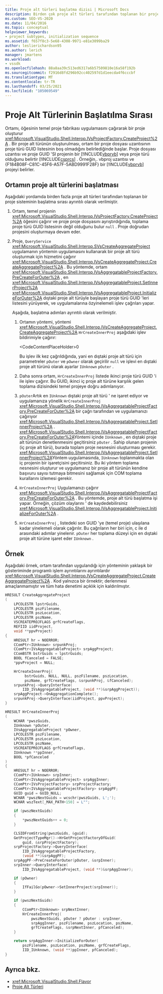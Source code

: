 ```yaml
---
title: Proje alt türleri başlatma dizisi | Microsoft Docs
description: Birden çok proje alt türleri tarafından toplanan bir proje sistemi için Visual Studio ortamındaki başlatma sırası hakkında bilgi edinin.
ms.custom: SEO-VS-2020
ms.date: 11/04/2016
ms.topic: conceptual
helpviewer_keywords:
- project subtypes, initialization sequence
ms.assetid: f657f8c3-5e68-4308-9971-e81e3099ba29
author: leslierichardson95
ms.author: lerich
manager: jmartens
ms.workload:
- vssdk
ms.openlocfilehash: 88a8aa39c513ed6317a6b57509810e16a58f192b
ms.sourcegitcommit: f2916d8fd296b92cc402597d1d1eecda4f6cccbf
ms.translationtype: MT
ms.contentlocale: tr-TR
ms.lasthandoff: 03/25/2021
ms.locfileid: "105069549"
---
```

# <a name="initialization-sequence-of-project-subtypes"></a>Proje Alt Türlerinin Başlatılma Sırası
Ortamı, öğesinin temel proje fabrikası uygulamasını çağırarak bir proje oluşturur <xref:Microsoft.VisualStudio.Shell.Interop.IVsProjectFactory.CreateProject%2A> . Bir proje alt türünün oluşturulması, ortam bir proje dosyası uzantısının proje türü GUID listesinin boş olmadığını belirlediğinde başlar. Proje dosyası uzantısı ve proje GUID 'SI projenin bir [!INCLUDE[vbprvb](../../code-quality/includes/vbprvb_md.md)] veya proje türü olduğunu belirtir [!INCLUDE[csprcs](../../data-tools/includes/csprcs_md.md)] . Örneğin,. vbproj uzantısı ve {F184B08F-C81C-45F6-A57F-5ABD9991F28F} bir [!INCLUDE[vbprvb](../../code-quality/includes/vbprvb_md.md)] projeyi belirler.

## <a name="environments-initialization-of-project-subtypes"></a>Ortamın proje alt türlerini başlatması
 Aşağıdaki yordamda birden fazla proje alt türleri tarafından toplanan bir proje sisteminin başlatma sırası ayrıntılı olarak verilmiştir.

1. Ortam, temel projenin <xref:Microsoft.VisualStudio.Shell.Interop.IVsProjectFactory.CreateProject%2A> öğesini çağırır ve proje proje dosyasını ayrıştırdığında, toplama proje türü GUID listesinin değil olduğunu bulur `null` . Proje doğrudan projesini oluşturmaya devam eder.

2. Proje, `QueryService` <xref:Microsoft.VisualStudio.Shell.Interop.SVsCreateAggregateProject> uygulamanın yöntemin uygulamasını kullanarak bir proje alt türü oluşturmak için hizmetini çağırır <xref:Microsoft.VisualStudio.Shell.Interop.IVsCreateAggregateProject.CreateAggregateProject%2A> . Bu yöntemde, ortam <xref:Microsoft.VisualStudio.Shell.Interop.IVsAggregatableProjectFactory.PreCreateForOuter%2A> , en <xref:Microsoft.VisualStudio.Shell.Interop.IVsAggregatableProject.SetInnerProject%2A> <xref:Microsoft.VisualStudio.Shell.Interop.IVsAggregatableProject.InitializeForOuter%2A> dıştaki proje alt türüyle başlayan proje türü GUID 'leri listesini yürüyerek, ve uygulamalarına özyinelemeli işlev çağrıları yapar.

     Aşağıda, başlatma adımları ayrıntılı olarak verilmiştir.

    1. Ortamın yöntemi, yöntemi <xref:Microsoft.VisualStudio.Shell.Interop.IVsCreateAggregateProject.CreateAggregateProject%2A> `HrCreateInnerProj` aşağıdaki işlev bildirimiyle çağırır:

         \<CodeContentPlaceHolder>0</CodeContentPlaceHolder>

         Bu işlev ilk kez çağrıldığında, yani en dıştaki proje alt türü için parametreler `pOuter` ve `pOwner` olarak geçirilir `null` ve işlevi en dıştaki proje alt türünü olarak ayarlar `IUnknown` `pOuter` .

    2. Daha sonra ortam, `HrCreateInnerProj` listede ikinci proje türü GUID 'i ile işlev çağırır. Bu GUID, ikinci iç proje alt türüne karşılık gelen toplama dizisindeki temel projeye doğru adımlanıyor.

    3. `pOuter`Artık en `IUnknown` dıştaki proje alt türü ' ne işaret ediyor ve uygulamanıza yönelik `HrCreateInnerProj` <xref:Microsoft.VisualStudio.Shell.Interop.IVsAggregatableProjectFactory.PreCreateForOuter%2A> bir çağrı tarafından ve uygulamanızı çağırıyor <xref:Microsoft.VisualStudio.Shell.Interop.IVsAggregatableProject.SetInnerProject%2A> . <xref:Microsoft.VisualStudio.Shell.Interop.IVsAggregatableProjectFactory.PreCreateForOuter%2A>Yöntemi içinde `IUnknown` , en dıştaki proje alt türünün denetlenmesini geçitirsiniz `pOuter` . Sahip olunan projenin (iç proje alt türü), burada toplam proje nesnesini oluşturması gerekir. <xref:Microsoft.VisualStudio.Shell.Interop.IVsAggregatableProject.SetInnerProject%2A>Yöntem uygulamasında, `IUnknown` toplanmakta olan iç projenin bir işaretçisini geçitirsiniz. Bu iki yöntem toplama nesnesini oluşturur ve uygulamanız bir proje alt türünün kendine başvuru sayısı tutmaya bitmesini sağlamak için COM toplama kurallarını izlemesi gerekir.

    4. `HrCreateInnerProj` Uygulamanızı çağırır <xref:Microsoft.VisualStudio.Shell.Interop.IVsAggregatableProjectFactory.PreCreateForOuter%2A> . Bu yöntemde, proje alt türü başlatma işi yapar. Örneğin, çözüm olaylarını ' de kaydedebilirsiniz <xref:Microsoft.VisualStudio.Shell.Interop.IVsAggregatableProject.InitializeForOuter%2A> .

    5. `HrCreateInnerProj` , listedeki son GUID 'ye (temel proje) ulaşılana kadar yinelemeli olarak çağırılır. Bu çağrıların her biri için, c ile d arasındaki adımlar yinelenir. `pOuter` her toplama düzeyi için en dıştaki proje alt türüne işaret eder `IUnknown` .

## <a name="example"></a>Örnek

Aşağıdaki örnek, ortam tarafından uygulandığı için yönteminin yaklaşık bir gösteriminde programlı işlem ayrıntılarını ayrıntılardır <xref:Microsoft.VisualStudio.Shell.Interop.IVsCreateAggregateProject.CreateAggregateProject%2A> . Kod yalnızca bir örnektir; derlenmesi amaçlanmamıştır ve tüm hata denetimi açıklık için kaldırılmıştır.

```cpp
HRESULT CreateAggregateProject
(
    LPCOLESTR lpstrGuids,
    LPCOLESTR pszFilename,
    LPCOLESTR pszLocation,
    LPCOLESTR pszName,
    VSCREATEPROJFLAGS grfCreateFlags,
    REFIID iidProject,
    void **ppvProject)
{
    HRESULT hr = NOERROR;
    CComPtr<IUnknown> srpunkProj;
    CComPtr<IVsAggregatableProject> srpAggProject;
    CComBSTR bstrGuids = lpstrGuids;
    BOOL fCanceled = FALSE;
    *ppvProject = NULL;

    HrCreateInnerProj(
         bstrGuids, NULL, NULL, pszFilename, pszLocation,
         pszName, grfCreateFlags, &srpunkProj, &fCanceled);
    srpunkProj->QueryInterface(
        IID_IVsAggregatableProject, (void **)&srpAggProject));
    srpAggProject->OnAggregationComplete();
    srpunkProj->QueryInterface(iidProject, ppvProject);
}

HRESULT HrCreateInnerProj
(
    WCHAR *pwszGuids,
    IUnknown *pOuter,
    IVsAggregatableProject *pOwner,
    LPCOLESTR pszFilename,
    LPCOLESTR pszLocation,
    LPCOLESTR pszName,
    VSCREATEPROJFLAGS grfCreateFlags,
    IUnknown **ppInner,
    BOOL *pfCanceled
)
{
    HRESULT hr = NOERROR;
    CComPtr<IUnknown> srpInner;
    CComPtr<IVsAggregatableProject> srpAggInner;
    CComPtr<IVsProjectFactory> srpProjectFactory;
    CComPtr<IVsAggregatableProjectFactory> srpAggPF;
    GUID guid = GUID_NULL;
    WCHAR *pwszNextGuids = wcschr(pwszGuids, L';');
    WCHAR wszText[_MAX_PATH+150] = L"";

    if (pwszNextGuids)
    {
        *pwszNextGuids++ = 0;
    }

    CLSIDFromString(pwszGuids, &guid);
    GetProjectTypeMgr()->HrGetProjectFactoryOfGuid(
        guid, &srpProjectFactory);
    srpProjectFactory->QueryInterface(
        IID_IVsAggregatableProjectFactory,
        (void **)&srpAggPF);
    srpAggPF->PreCreateForOuter(pOuter, &srpInner);
    srpInner->QueryInterface(
        IID_IVsAggregatableProject, (void **)&srpAggInner);

    if (pOwner)
    {
        IfFailGo(pOwner->SetInnerProject(srpInner));
    }

    if (pwszNextGuids)
    {
        CComPtr<IUnknown> srpNextInner;
        HrCreateInnerProj(
            pwszNextGuids, pOuter ? pOuter : srpInner,
            srpAggInner, pszFilename, pszLocation, pszName,
            grfCreateFlags, &srpNextInner, pfCanceled);
    }

    return srpAggInner->InitializeForOuter(
        pszFilename, pszLocation, pszName, grfCreateFlags,
        IID_IUnknown, (void **)ppInner, pfCanceled);
}
```

## <a name="see-also"></a>Ayrıca bkz.

- <xref:Microsoft.VisualStudio.Shell.Flavor>
- [Proje Alt Türleri](../../extensibility/internals/project-subtypes.md)
